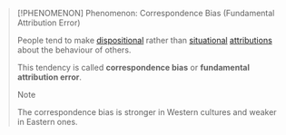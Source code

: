 >[!PHENOMENON] Phenomenon: Correspondence Bias (Fundamental Attribution Error)
>
>People tend to make [dispositional](../Internal%20Attribution%20(Dispositional%20Attribution).md) rather than [situational](../External%20Attribution%20(Situational%20Attribution).md) [attributions](../Behavioural%20Attributions/Behavioural%20Attribution.md) about the behaviour of others.
>
>This tendency is called **correspondence bias** or **fundamental attribution error**.
>
>>[!NOTE]
>>
>>The correspondence bias is stronger in Western cultures and weaker in Eastern ones.
>>
>